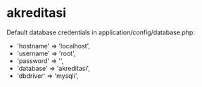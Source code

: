 # akreditasi

Default database credentials in application/config/database.php:
- 'hostname' => 'localhost',
- 'username' => 'root',
- 'password' => '',
- 'database' => 'akreditasi',
- 'dbdriver' => 'mysqli',
